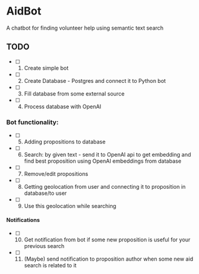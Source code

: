 # AidBot

A chatbot for finding volunteer help using semantic text search

## TODO
- [ ] 1. Create simple bot
- [ ] 2. Create Database - Postgres and connect it to Python bot
- [ ] 3. Fill database from some external source
 
- [ ] 4. Process database with OpenAI 
 
 ### Bot functionality:
- [ ] 5. Adding propositions to database
- [ ] 6. Search: by given text - send it to OpenAI api to get embedding and find best proposition using OpenAI embeddings from database
- [ ] 7. Remove/edit propositions
- [ ] 8. Getting geolocation from user and connecting it to proposition in database/to user
- [ ] 9. Use this geolocation while searching
 #### Notifications
- [ ] 10. Get notification from bot if some new proposition is useful for your previous search
- [ ] 11. (Maybe) send notification to proposition author when some new aid search is related to it
 
 
 
 
